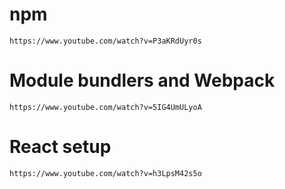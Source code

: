 # npm
    https://www.youtube.com/watch?v=P3aKRdUyr0s
# Module bundlers and Webpack
    https://www.youtube.com/watch?v=5IG4UmULyoA
# React setup
	https://www.youtube.com/watch?v=h3LpsM42s5o
